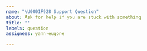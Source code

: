 ```yaml
---
name: "\U0001F928 Support Question"
about: Ask for help if you are stuck with something
title: ''
labels: question
assignees: yann-eugone

---
```



